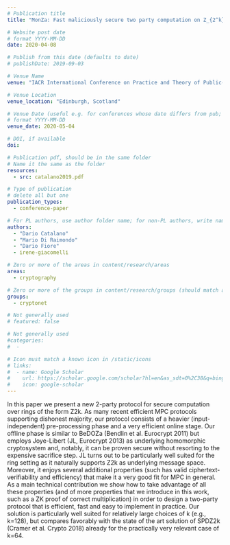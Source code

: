 ```yaml
---
# Publication title
title: "MonZa: Fast maliciously secure two party computation on Z_{2^k}"

# Website post date
# format YYYY-MM-DD
date: 2020-04-08

# Publish from this date (defaults to date)
# publishDate: 2019-09-03

# Venue Name
venue: "IACR International Conference on Practice and Theory of Public-Key Cryptography (PKC)"

# Venue Location
venue_location: "Edinburgh, Scotland"

# Venue Date (useful e.g. for conferences whose date differs from pub; defaults to date)
# format YYYY-MM-DD
venue_date: 2020-05-04

# DOI, if available
doi:

# Publication pdf, should be in the same folder
# Name it the same as the folder
resources:
  - src: catalano2019.pdf

# Type of publication
# delete all but one
publication_types:
  - conference-paper

# For PL authors, use author folder name; for non-PL authors, write name as in paper within ""
authors:
  - "Dario Catalano"
  - "Mario Di Raimondo"
  - "Dario Fiore"
  - irene-giacomelli

# Zero or more of the areas in content/research/areas
areas:
  - cryptography

# Zero or more of the groups in content/research/groups (should match author membership)
groups:
  - cryptonet

# Not generally used
# featured: false

# Not generally used
#categories:
#  -

# Icon must match a known icon in /static/icons
# links:
#  - name: Google Scholar
#    url: https://scholar.google.com/scholar?hl=en&as_sdt=0%2C38&q=bing&btnG=
#    icon: google-scholar
---
```


In this paper we present a new 2-party protocol for secure computation over rings of the form Z2k. As many recent efficient MPC protocols supporting dishonest majority, our protocol consists of a heavier (input-independent) pre-processing phase and a very efficient online stage. Our offline phase is similar to BeDOZa (Bendlin et al. Eurocrypt 2011) but employs Joye-Libert (JL, Eurocrypt 2013) as underlying homomorphic cryptosystem and, notably, it can be proven secure without resorting to the expensive sacrifice step. JL turns out to be particularly well suited for the ring setting as it naturally supports Z2k as underlying message space. Moreover, it enjoys several additional properties (such has valid ciphertext-verifiability and efficiency) that make it a very good fit for MPC in general. As a main technical contribution we show how to take advantage of all these properties (and of more properties that we introduce in this work, such as a ZK proof of correct multiplication) in order to design a two-party protocol that is efficient, fast and easy to implement in practice. Our solution is particularly well suited for relatively large choices of k (e.g., k=128), but compares favorably with the state of the art solution of SPDZ2k (Cramer et al. Crypto 2018) already for the practically very relevant case of k=64.
